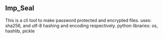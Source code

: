 ## Imp_Seal
This is a cli tool to make password protected and encrypted files.
uses: sha256, and utf-8 hashing and encoding respectively.
python libraries: os, hashlib, pickle
